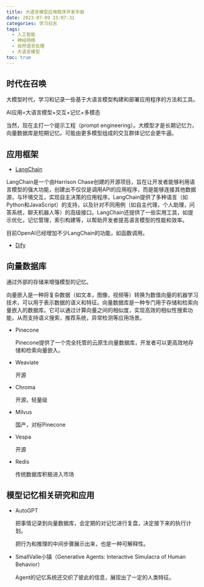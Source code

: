 ```yaml
---
title: 大语言模型应用程序开发手册
date: 2023-07-09 15:07:31
categories: 学习日志
tags:
  - 人工智能
  - 神经网络
  - 自然语言处理
  - 大语言模型
toc: true
---
```


## 时代在召唤

大模型时代，学习和记录一些基于大语言模型构建和部署应用程序的方法和工具。

AI应用=大语言模型+交互+记忆+多模态

当然，现在主打一个提示工程（prompt engineering）。大模型才是长期记忆力，向量数据库是短期记忆。可能由更多模型组成的交互群体记忆会更牛逼。

<!--more-->

## 应用框架

- [LangChain](https://docs.langchain.com/docs/)

LangChain是一个由Harrison Chase创建的开源项目，旨在让开发者能够利用语言模型的强大功能，创建出不仅仅是调用API的应用程序，而是能够连接其他数据源，与环境交互，实现自主决策的应用程序。LangChain提供了多种语言（如Python和JavaScript）的支持，以及针对不同用例（如自主代理，个人助理，问答系统，聊天机器人等）的高级接口。LangChain还提供了一些实用工具，如提示优化，记忆管理，索引构建等，以帮助开发者提高语言模型的性能和效率。

目前OpenAI已经增加不少LangChain的功能，如函数调用。

- [Dify](https://github.com/langgenius/dify)

## 向量数据库

通过外部的存储来增强模型的记忆。

向量嵌入是一种将复杂数据（如文本，图像，视频等）转换为数值向量的机器学习技术，可以用于表示数据的语义和特征。向量数据库是一种专门用于存储和检索向量嵌入的数据库。它可以通过计算向量之间的相似度，实现高效的相似性搜索功能，从而支持语义搜索，推荐系统，异常检测等应用场景。

- Pinecone

    Pinecone提供了一个完全托管的云原生向量数据库，开发者可以更高效地存储和检索向量嵌入。

- Weaviate

    开源

- Chroma

    开源，轻量级

- Milvus

    国产，对标Pinecone

- Vespa

    开源

- Redis

    传统数据库积极进入市场

## 模型记忆相关研究和应用

- AutoGPT

    把事情记录到向量数据库，会定期的对记忆进行复盘，决定接下来的执行计划。

    把行为和推理的中间步骤展示出来，也是一种可解释性。

- SmallValle小镇（Generative Agents: Interactive Simulacra of Human Behavior）

    Agent的记忆系统还交织了彼此的信息，展现出了一定的人类特征。
